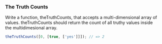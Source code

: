 ### The Truth Counts

Write a function, theTruthCounts, that accepts a multi-dimensional array of values. theTruthCounts should return the count of all truthy values inside the multidimesional array.

```javascript
theTruthCounts([0, [true, ['yes']]]); // => 2
```
